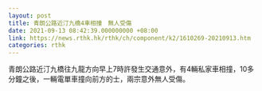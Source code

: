 ```yaml
---
layout: post
title: 青朗公路近汀九橋4車相撞　無人受傷
date: 2021-09-13 08:42:39.000000000 +08:00
link: https://news.rthk.hk/rthk/ch/component/k2/1610269-20210913.htm
categories: rthk
---
```


青朗公路近汀九橋往九龍方向早上7時許發生交通意外，有4輛私家車相撞，10多分鐘之後，一輛電單車撞向前方的士，兩宗意外無人受傷。

